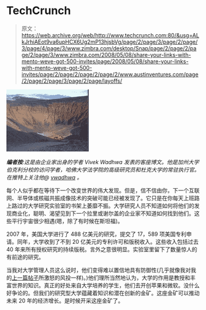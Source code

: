 # TechCrunch

> 原文：<https://web.archive.org/web/http://www.techcrunch.com:80/&usg=ALkJrhiAEot9va6upHCX6Ug2mP13hjsbVg/page/2/page/3/page/2/page/3/page/4/page/3/www.zimbra.com/desktop/Snap/page/2/page/2/page/2/page/3/www.zimbra.com/2008/05/08/share-your-links-with-mento-weve-got-500-invites/page/2008/05/08/share-your-links-with-mento-weve-got-500-invites/page/2/page/2/page/2/page/2/www.austinventures.com/page/2/page/2/page/3/page/2/page/layoffs/>

[![](img/e2c51624425b77ec9b52176e9da7fa3e.png)](https://web.archive.org/web/20090930105812/http://www.techcrunch.com/2009/09/29/the-vc-the-professor-and-the-valley-of-death/)

***编者按**:这是由企业家出身的学者 Vivek Wadhwa 发表的客座博文。他是加州大学伯克利分校的访问学者，哈佛大学法学院的高级研究员和杜克大学的常驻执行官。在推特上关注他@ [vwadhwa](https://web.archive.org/web/20090930105812/http://twitter.com/vwadhwa) 。*

每个人似乎都在等待下一个改变世界的伟大发现。但是，信不信由你，下一个互联网、半导体或核磁共振成像技术的突破可能已经被发现了。它只是在你每天上班路上路过的大学研究实验室的书架上萎靡不振。大学研究人员不知道如何将他们的发现商业化，聪明、渴望见到下一个拉里或谢尔盖的企业家不知道如何找到他们。这些平行宇宙很少相遇(嗯，除了有时候在斯坦福)。

2007 年，美国大学进行了 488 亿美元的研究，提交了 17，589 项美国专利申请。同年，大学收到了不到 20 亿美元的专利许可和版税收入。这些收入包括过去 40 年来所有授权研究的持续版税。言外之意很明显。实验室里留下了数量惊人的有前途的研究。

当我对大学管理人员这么说时，他们变得难以置信地具有防御性(几乎就像我对我的[上一篇帖子](https://web.archive.org/web/20090930105812/http://www.techcrunch.com/2009/09/20/what-have-vcs-really-done-for-innovation/)所激怒的风投一样)。)他们理所当然地认为，大学的作用是教授和丰富世界的知识。真正的好处来自大学培养的学生，他们去开创苹果和微软。没什么好争论的。但我们的研究型大学蕴藏着知识和潜在创新的金矿。这座金矿可以推动未来 20 年的经济增长。是时候开采这座金矿了。